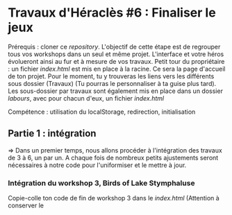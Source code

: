 # Travaux d'Héraclès #6 : Finaliser le jeux

Prérequis : cloner ce *repository*.
L'objectif de cette étape est de regrouper tous vos workshops dans un seul et même projet. L'interface et votre héros évolueront ainsi au fur et à mesure de vos travaux.
Petit tour du propriétaire : un fichier *index.html* est mis en place à la racine. Ce sera la page d'accueil de ton projet. Pour le moment, tu y trouveras les liens vers les différents sous dossier (Travaux) (Tu pourras le personnaliser à ta guise plus tard). Les sous-dossier par travaux sont également mis en place dans un dossier *labours*, avec pour chacun d'eux, un fichier *index.html* 

Compétence : utilisation du localStorage, redirection, initialisation

## Partie 1 : intégration
=> Dans un premier temps, nous allons procéder à l'intégration des travaux de 3 à 6, un par un. A chaque fois de nombreux petits ajustements seront nécessaires à notre code pour l'uniformiser et le mettre à jour.

### Intégration du workshop 3, Birds of Lake Stymphaluse
Copie-colle ton code de fin de workshop 3 dans le *index.html* (Attention à conserver le *<title>*) et ajoute le fichier *index.js*. Si tu n'as pas séparer tes workshops et travailler sur un code unique, prends le lien github (https://github.com/WildCodeSchool/js-poo-heracles-labour-3-part-2)
- 1/ Dans *index.html*, modifie les liens d'import des fichiers *.js* et *.css*. Ensuite, ajoute le paramètre `'hero'` dans la fonction `openModal()` et corrige l'*id* de la balise *<aside>* en `info`
- 2/ Dans *index.js*, supprime la partie sur l'ouverture des modales qui se trouvent maintenant dans `utils.js` et initialise 4 constantes avec un tableau vide pour les `Tiles` (`grass`, `bush`, `building` et `water`);
- 3/ Dans *index.js*, on va modifier l'instanciation de notre héros et de nos monstres pour la rendre compatible à toutes les étapes. Pour cela, on va mettre les paramètres de l'object dans l'ordre (*name*, *x*, *y*, *strength*, *dexterity*, *image*). Pas besoin d'image pour notre héro;

```
const Heracles = new Hero('👨 Heracles', 5, 4, 20, 6);

const bird1 = new Monster('Bird', 8, 9, 25, 12, '../../images/bird.svg');
const bird2 = new Monster('Bird', 3, 6, 25, 12, '../../images/bird.svg');
const bird3 = new Monster('Bird', 7, 7, 25, 12, '../../images/bird.svg');
```

- 4/ Modifie ensuite les classes `Hero`, `Monsters`, `Hind` (même si nous n'en avons pas besoin maintenant) et `Fighters` pour les rendre compatibles.

### Integration du workshop 4, Mares of Diomedes
Copie-colle ton code de fin de workshop 4 dans le *index.html* (Attention à conserver le title) et ajoute le fichier *index.js*. (Lien github si besoin : https://github.com/WildCodeSchool/js-poo-heracles-labour-4-part-2)
- 1/ Dans *index.html*, modifie les liens d'import des fichiers *.js* et *.css*. Ensuite, ajoute le paramètre `'hero'` dans la fonction `openModal()` et corrige l'*id* de la balise *aside* en `info`. Pense à mettre à jour le `<title>` et le `<h1>`.
- 2/ Dans *index.js*, ajoute 4 constantes avec un tableau vide pour les `Tiles` (`grass`, `bush`, `building` et `water`) et supprime la partie sur l'ouverture des modales qui se trouvent maintenant dans `utils.js`;
- 3/ Dans *index.js*, on va modifier l'instanciation de notre héros et de nos monstres pour la rendre compatible à toutes les étapes. Pour cela, on va mettre les paramètres de l'object dans l'ordre (*name*, *x*, *y*, *strength*, *dexterity*, *image*). Pas besoin d'image pour notre héro;

```
const mare1 = new Monster('🐴 Jument', 7, 7, 30, 17, '../../images/jument.png');
const mare2 = new Monster('🐴 Jument', 4, 3, 30, 17, '../../images/jument.png');
const mare3 = new Monster('🐴 Jument', 6, 2, 30, 12, '../../images/jument.png');
const mare4 = new Monster('🐴 Jument', 9, 2, 30, 12, '../../images/jument.png');
```

### Integration du workshop 5, Deer of Cerynie
Copie-colle ton code de fin de workshop 5 dans le *index.html* (Attention à conserver le title) et ajoute le fichier *index.js*. (Lien GitHub si besoin : https://github.com/WildCodeSchool/js-poo-heracles-labour-5-part-2)
- 1/ Dans *index.html*, vérifie les imports de tous les objets (`Grass`, `Water`, `Building`, `Bush`, `Hind`) et mets à jours les liens *js* et *css*. Pense à mettre à jour le `<title>` et le `<h1>`.
- 2/ Dans *index.js*, intègre les 3 constantes (`grass`, `bush` et `water`) et instancie `building` à un tableau vide (Au dessus de la création de l'arène);
- 3/ Dans *index.js*, on va modifier l'instanciation de notre héros et de nos monstres pour la rendre compatible à toutes les étapes. Pour cela, on va mettre les paramètres de l'object dans l'ordre (*name*, *x*, *y*, *strength*, *dexterity*, *image*). Pas besoin d'image pour notre héro. Pense à modifier l'instance de notre monstre en `new Hind()` si besoin et à modifer cet objet pour rendre ces paramètres compatibles (Ordre).

```
const Ceryneian = new Hind('🐴 Ceryneian Hind', 9, 6, 35, 20);
```

### Integration du workshop 6, Stables of Augeas
Copie-colle ton code de fin de workshop 5 dans le *index.html* (Attention à conserver le title) et ajoute le fichier *index.js*. (Lien GitHub si besoin : https://github.com/WildCodeSchool/js-poo-heracles-labour-6)
- 1/ Dans *index.html*, vérifie l'import de l'objets `Accessorie` et mets à jours les liens *js* et *css*. Pense à mettre à jour le `<title>` et le `<h1>`.
- 2/ Dans *index.js*, intègre les 4 constantes (`grass`, `bush`, `building` et `water`);
- 3/ Dans *index.js*, on va modifier l'instanciation de notre héros pour la rendre compatible à toutes les étapes. Pour cela, on va mettre les paramètres de notre héro dans l'ordre (*name*, *x*, *y*, *strength*, *dexterity*).

!!! Félicitations, on a maintenant une page fonctionnelle par étapes. Celles intégre et utilise les mêmes objets sources. Seule la data d'origine est différente.

## Partie 2 : Navigation
L'objectif de cette partie est de mettre en place la navigation automatique entre nos différentes pages. Je ne dois accéder au niveau suivant que si j'ai gagné le précedent.

- 1/ Dans la fichier, *index.html* à la racine, remplacer les menus de navigation par une *<li>* renvoyant vers notre premier niveau. (Texte : Commencer à jouer);
```
<li><a href="./labours/birds-of-lake-stymphalus/">Commencer à jouer</a></li>
```
- 2/ Maintenant, navigons en cas de victoire. Dans le fichier, *Arena.js*, nous allons modifier la fonction `battle()`. Pour le moment, en cas de victoire contre tous les monstres (`this.checkBattle()`), nous affichons un message de victoire. En plus de cela, nous allons rediriger vers le niveau suivant. Créer une nouvelle méthode `redirect()` et ajoute s'y un `setTimeOut(() => {}, time)`. Tu appelleras cette méthode en cas de victoire. Dans sa fonction *callback*, créer un nouveau élément *<a>* avec `document.createElement()`, puis assigne lui le `href` (vers la page suivante). Ensuite, `click()` sur ton élément.
=> Attention : nous avons un problème. L'url change en fonction de notre niveau... Pour gérer cela, nous allons ajouter une propriété à notre `Arena` (url). Maintenant, passe l'url du prochain niveau au moment de l'instanciation dans les différents *index.js*

```
const arena = new Arena(heracles, [mare1, mare2, mare3], '../deer-of-cerynie')
```
Puis, assigne à ton élément (<a>) nouvellement crée le `this.url` via le `href`. Donne au `setTimeout()`, la durée que tu trouves la mieux d'un point de vue UX.

Voilà, on peut naviguer sur le premier et le deuxième niveau, mais nous n'avons pas de condition réelle de victoire pour le niveau du *Deer of Cerynie*

- 3/ Dans la boucle `forEach()` de la méthode `globalMove()` qui permet de déplacer notre gibier, appelle la méthode `redirect()` si notre héro se trouve dans une case adjacente à notre gibier, après son déplacement. Et voilà, le tour est joué.

## Mémorisation des éléments de notre héro
A chaque étape, nous allons nous appuyer sur la vérification du local storage du navigateur pour passer les éléments de jeux et vérifier que le niveau précédent est bien réalisé pour passer au suivant.

- 1/ La première étape est d'instancier notre héro de début, dans notre page d'accueil. Comme ceci, nous savons que si nous ne trouvons pas de trace de notre héro, dans en mémoire (localstorage), c'est qu'un petit futé essaie de tricher => (redirection()). Pour ce faire, ajoute une balise *<script></script>* dans le *<body>* de ton *index.html* (page d'accueil) et génére ton héro de premier niveau.

```
const hero = {
  name: '👨 Heracles',
  dexterity: 6,
  strength: 20
}
```
Insère le ensuite dans le localStorage en le nommant *hero* (Sans oublier de le `JSON.stringify()`);
Si tu ne sais pas comment faire, réfères toi à la doc (https://developer.mozilla.org/en-US/docs/Web/API/Window/localStorage)

*ASTUCE*, tu peux vérifier sa présence en allant dans l'outil pour développeur dans l'onglet *Application*, puis *localstorage*

- 2/ Maintenant, dans chaque début de fichier *index.js* sur nos pages de travaux d'Hercules, nous allons commencer par récupérer nos infos (via le `localStorage.getItem('hero')`)
    Si Rien, on utilise la création de balise <a> pour rediriger vers notre page d'accueil
    Si Hero, alors on se sert des infos en mémoire pour instancier notre héro

- 3/ C'est cool, notre héro est mémoriser, mais on perd son expérience. Pour cela, on va modifier notre fonction de redirection en cas de victoire. Avant de rediriger, on va mettre à jour notre `localStorage` avec les infos pertinentes (Expérience). A toi de jouer !!!
- 4/ Maintenant, modifie l'instanciation d'un hero pour qu'il récupère l'experience du `localStorage` si il y en a , sinon elle doit ếtre de 1000 par défaut. N'oublie pas de vérifier également la présence d'un héro en `localStorage` dans le *index.html* avant de le générer...

## Des pistes pour la suite...
- 1/ Ouvre automatiquement le descriptif du hero à lors du chargement d'une page
- 2/ Génére un modal pour expliquer l'objectif de la mission
- 3/ Ajoute une page de Victoire lorsque toutes les étapes sont faites...